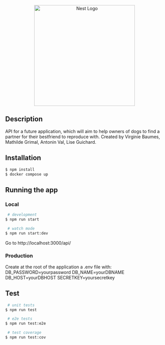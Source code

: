 <p align="center">   <a href="http://nestjs.com/" target="blank">
  <img src="https://nestjs.com/img/logo_text.svg" width="320" alt="Nest Logo" /></a> 
</p>  

## Description

API for a future application, which will aim to help owners of dogs to find a partner for their bestfriend to reproduce
with. Created by Virginie Baumes, Mathilde Grimal, Antonin Val, Lise Guichard.

## Installation

```bash 
$ npm install 
$ docker compose up 
```

## Running the app

### Local

```bash 
 # development 
$ npm run start  

 # watch mode 
$ npm run start:dev   
```

Go to <a>http://localhost:3000/api/</a>

### Production

Create at the root of the application a .env file with:
DB_PASSWORD=yourpassword DB_NAME=yourDBNAME DB_HOST=yourDBHOST SECRETKEY=yoursecretkey

## Test

```bash 
 # unit tests 
$ npm run test

 # e2e tests 
$ npm run test:e2e

 # test coverage 
$ npm run test:cov 
```

